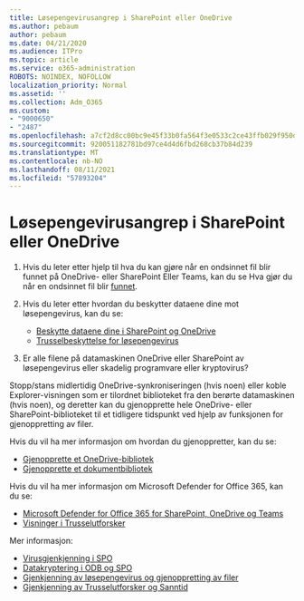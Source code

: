 ```yaml
---
title: Løsepengevirusangrep i SharePoint eller OneDrive
ms.author: pebaum
author: pebaum
ms.date: 04/21/2020
ms.audience: ITPro
ms.topic: article
ms.service: o365-administration
ROBOTS: NOINDEX, NOFOLLOW
localization_priority: Normal
ms.assetid: ''
ms.collection: Adm_O365
ms.custom:
- "9000650"
- "2487"
ms.openlocfilehash: a7cf2d8cc00bc9e45f33b0fa564f3e0533c2ce43ffb029f950ddeb4ed67b1100
ms.sourcegitcommit: 920051182781bd97ce4d4d6fbd268cb37b84d239
ms.translationtype: MT
ms.contentlocale: nb-NO
ms.lasthandoff: 08/11/2021
ms.locfileid: "57893204"
---
```

# <a name="ransomware-attack-in-sharepoint-or-onedrive"></a>Løsepengevirusangrep i SharePoint eller OneDrive

1.  Hvis du leter etter hjelp til hva du kan gjøre når en ondsinnet fil blir funnet på OneDrive- eller SharePoint Eller Teams, kan du se Hva gjør du når en ondsinnet fil blir [funnet](https://support.office.com/en-ie/article/what-to-do-when-a-malicious-file-is-found-in-sharepoint-online-onedrive-or-microsoft-teams-01e902ad-a903-4e0f-b093-1e1ac0c37ad2).
2. Hvis du leter etter hvordan du beskytter dataene dine mot løsepengevirus, kan du se:
    - [Beskytte dataene dine i SharePoint og OneDrive](https://docs.microsoft.com/sharepoint/safeguarding-your-data) 
    - [Trusselbeskyttelse for løsepengevirus](https://docs.microsoft.com/windows/security/threat-protection/intelligence/ransomware-malware)    

3.  Er alle filene på datamaskinen OneDrive eller SharePoint av løsepengevirus eller skadelig programvare eller kryptovirus? 

Stopp/stans midlertidig OneDrive-synkroniseringen (hvis noen) eller koble Explorer-visningen som er tilordnet biblioteket fra den berørte datamaskinen (hvis noen), og deretter kan du gjenopprette hele OneDrive- eller SharePoint-biblioteket til et tidligere tidspunkt ved hjelp av funksjonen for gjenoppretting av filer. 

Hvis du vil ha mer informasjon om hvordan du gjenoppretter, kan du se:

- [Gjenopprette et OneDrive-bibliotek](https://support.office.com/article/restore-your-onedrive-fa231298-759d-41cf-bcd0-25ac53eb8a150)
- [Gjenopprette et dokumentbibliotek](https://support.office.com/article/restore-a-document-library-317791c3-8bd0-4dfd-8254-3ca90883d39a)

Hvis du vil ha mer informasjon om Microsoft Defender for Office 365, kan du se:
- [Microsoft Defender for Office 365 for SharePoint, OneDrive og Teams](https://docs.microsoft.com/microsoft-365/security/office-365-security/atp-for-spo-odb-and-teams)
- [Visninger i Trusselutforsker](https://docs.microsoft.com/microsoft-365/security/office-365-security/threat-explorer-views)

Mer informasjon:

- [Virusgjenkjenning i SPO](https://docs.microsoft.com/microsoft-365/security/office-365-security/virus-detection-in-spo)</br>
- [Datakryptering i ODB og SPO](https://docs.microsoft.com/microsoft-365/compliance/data-encryption-in-odb-and-spo)</br>
- [Gjenkjenning av løsepengevirus og gjenoppretting av filer](https://support.office.com/article/Ransomware-detection-and-recovering-your-files-0d90ec50-6bfd-40f4-acc7-b8c12c73637f)</br>
- [Gjenkjenning av Trusselutforsker og Sanntid](https://docs.microsoft.com/microsoft-365/security/office-365-security/threat-explorer-views)
